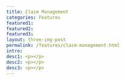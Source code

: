 ```yaml
---
title: Claim Management
categories: Features
featured1:
featured2:
featured3:
layout: three-img-post
permalink: /features/claim-management.html
intro:
desc1: <p></p>
desc2: <p></p>
desc3: <p></p>
---
```

